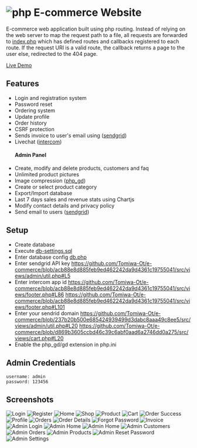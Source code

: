 # ![php](https://img.shields.io/badge/Php-8993BE?style=for-the-badge&logo=php&logoColor=white) E-commerce Website
E-commerce web application built using php routing. Instead of relying on the web server to map the request path to a file, all requests are forwarded to [index.php](/src/index.php) which has defined routes and callbacks registered to each route. If the request URI is a valid route, the callback returns a page to the user else, redirected to the 404 page.

[Live Demo](https://tomiwa.com.ng/yemyem/)

## Features
- Login and registration system
- Password reset
- Ordering system
- Update profile
- Order history
- CSRF protection
- Sends invoice to user's email using ([sendgrid](https://sendgrid.com))
- Livechat ([intercom](https://intercom.com))
    #### Admin Panel
- Create, modify and delete products, customers and faq
- Unlimited product pictures
- Image compression ([php_gd](https://php.net/manual/en/book.image.php))
- Create or select product category
- Export/Import database
- Last 7 days sales and revenue stats using Chartjs
- Modify contact details and privacy policy
- Send email to users ([sendgrid](https://sendgrid.com))

## Setup
- Create database
- Execute [db-settings.sql](src/db-settings.sql)
- Enter database config [db.php](src/views/db.php)
- Enter sendgrid API key https://github.com/Tomiwa-Ot/e-commerce/blob/acb88e8d885feb9ed462242da9d4361c19755041/src/views/admin/util.php#L5
- Enter intercom app id https://github.com/Tomiwa-Ot/e-commerce/blob/acb88e8d885feb9ed462242da9d4361c19755041/src/views/footer.php#L86 https://github.com/Tomiwa-Ot/e-commerce/blob/acb88e8d885feb9ed462242da9d4361c19755041/src/views/footer.php#L101
- Enter your sendrid domain https://github.com/Tomiwa-Ot/e-commerce/blob/237b20b500e685424939499d3dabc8aaa49c8ee5/src/views/admin/util.php#L20 https://github.com/Tomiwa-Ot/e-commerce/blob/d869b3605ccbd46c39c6abf0aad6a2746dd0a275/src/views/cart.php#L20
- Enable the php_gd/gd extension in php.ini

## Admin Credentials
```
username: admin
password: 123456
```

## Screenshots
![Login](screenshots/login.png)
![Register](screenshots/register.png)
![Home](screenshots/home.png)
![Shop](screenshots/shop.png)
![Product](screenshots/item.png)
![Cart](screenshots/cart.png)
![Order Success](screenshots/success.png)
![Profile](screenshots/profile.png)
![Orders](screenshots/orders.png)
![Order Details](screenshots/order-details.png)
![Forgot Password](screenshots/forgot-password.png)
![Invoice](screenshots/invoice.png)
![Admin Login](screenshots/admin-login.png)
![Admin Home](screenshots/admin-home1.png)
![Admin Home](screenshots/admin-home2.png)
![Admin Customers](screenshots/admin-customers.png)
![Admin Orders](screenshots/admin-orders.png)
![Admin Products](screenshots/admin-products.png)
![Admin Reset Password](screenshots/admin-reset-password.png)
![Admin Settings](screenshots/admin-settings.png)
